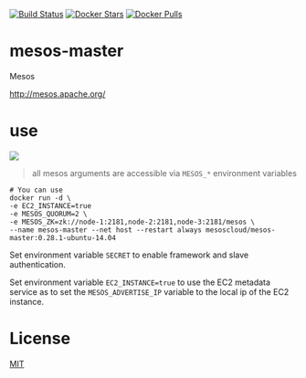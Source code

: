 [![Build Status](https://travis-ci.org/katallaxie/mesos-master.svg?branch=master)](https://travis-ci.org/katallaxie/mesos-master) [![Docker Stars](https://img.shields.io/docker/stars/pixelmilk/mesos-master.svg)](https://hub.docker.com/r/pixelmilk/mesos-master/) [![Docker Pulls](https://img.shields.io/docker/pulls/pixelmilk/mesos-master.svg)](https://hub.docker.com/r/pixelmilk/mesos/)

# mesos-master

Mesos

http://mesos.apache.org/

# use

[![](https://badge.imagelayers.io/katallaxie/mesos-master:1.3.0-2.0.3.svg)](https://imagelayers.io/?images=katallaxie/1.3.0-2.0.3)

> all mesos arguments are accessible via `MESOS_*` environment variables 

```
# You can use 
docker run -d \
-e EC2_INSTANCE=true
-e MESOS_QUORUM=2 \
-e MESOS_ZK=zk://node-1:2181,node-2:2181,node-3:2181/mesos \
--name mesos-master --net host --restart always mesoscloud/mesos-master:0.28.1-ubuntu-14.04
```

Set environment variable `SECRET` to enable framework and slave authentication.

Set environment variable `EC2_INSTANCE=true` to use the EC2 metadata service as to set the `MESOS_ADVERTISE_IP` variable to the local ip of the EC2 instance.

# License
[MIT](/LICENSE)